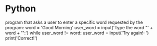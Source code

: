 # Python
program that asks a user to enter a specific word requested by the program:
word = 'Good Morning'
user_word = input('Type the word "' + word + '":')
while user_word != word:
    user_word = input('Try again!: ')
print('Correct!')
